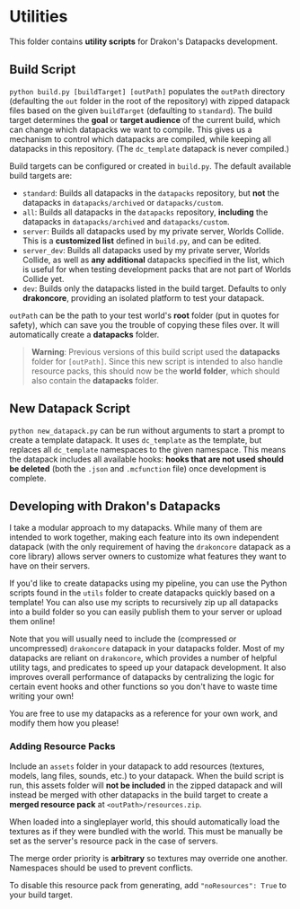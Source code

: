 # Utilities

This folder contains **utility scripts** for Drakon's Datapacks development.

## Build Script

`python build.py [buildTarget] [outPath]` populates the `outPath` directory (defaulting the `out` folder in the root of the repository) with zipped datapack files based on the given `buildTarget` (defaulting to `standard`). The build target determines the **goal** or **target audience** of the current build, which can change which datapacks we want to compile. This gives us a mechanism to control which datapacks are compiled, while keeping all datapacks in this repository. (The `dc_template` datapack is never compiled.)

Build targets can be configured or created in `build.py`. The default available build targets are:

* `standard`: Builds all datapacks in the `datapacks` repository, but **not** the datapacks in `datapacks/archived` or `datapacks/custom`.
* `all`: Builds all datapacks in the `datapacks` repository, **including** the datapacks in `datapacks/archived` and `datapacks/custom`.
* `server`: Builds all datapacks used by my private server, Worlds Collide. This is a **customized list** defined in `build.py`, and can be edited.
* `server_dev`: Builds all datapacks used by my private server, Worlds Collide, as well as **any additional** datapacks specified in the list, which is useful for when testing development packs that are not part of Worlds Collide yet.
* `dev`: Builds only the datapacks listed in the build target. Defaults to only **drakoncore**, providing an isolated platform to test your datapack.

`outPath` can be the path to your test world's **root** folder (put in quotes for safety), which can save you the trouble of copying these files over. It will automatically create a **datapacks** folder.

> **Warning**: Previous versions of this build script used the **datapacks** folder for `[outPath]`. Since this new script is intended to also handle resource packs, this should now be the **world folder**, which should also contain the **datapacks** folder.
> 
## New Datapack Script

`python new_datapack.py` can be run without arguments to start a prompt to create a template datapack. It uses `dc_template` as the template, but replaces all `dc_template` namespaces to the given namespace. This means the datapack includes all available hooks: **hooks that are not used should be deleted** (both the `.json` and `.mcfunction` file) once development is complete.

## Developing with Drakon's Datapacks

I take a modular approach to my datapacks. While many of them are intended to work together,
making each feature into its own independent datapack (with the only requirement of having the `drakoncore` datapack as a core library) allows server owners to customize what features they want to have on their servers.

If you'd like to create datapacks using my pipeline, you can use the Python scripts found in the `utils` folder to create datapacks quickly based on a template! You can also use my scripts to recursively zip up all datapacks into a build folder so you can easily publish them to your server or upload them online!

Note that you will usually need to include the (compressed or uncompressed) `drakoncore` datapack in your datapacks folder. Most of my datapacks are reliant on `drakoncore`, which provides a number of helpful utility tags, and predicates to speed up your datapack development. It also improves overall performance of datapacks by centralizing the logic for certain event hooks and other functions so you don't have to waste time writing your own!

You are free to use my datapacks as a reference for your own work, and modify them how you please!

### Adding Resource Packs

Include an `assets` folder in your datapack to add resources (textures, models, lang files, sounds, etc.) to your datapack. When the build script is run, this assets folder will **not be included** in the zipped datapack and will instead be merged with other datapacks in the build target to create a **merged resource pack** at `<outPath>/resources.zip`.

When loaded into a singleplayer world, this should automatically load the textures as if they were bundled with the world. This must be manually be set as the server's resource pack in the case of servers.

The merge order priority is **arbitrary** so textures may override one another. Namespaces should be used to prevent conflicts.

To disable this resource pack from generating, add `"noResources": True` to your build target.
